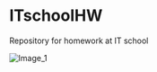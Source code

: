 # ITschoolHW

Repository for homework at IT school

![Image_1](https://user-images.githubusercontent.com/119630640/228359638-1ecbe455-8a3a-4053-a2b8-14eab308d0e6.jpg)
